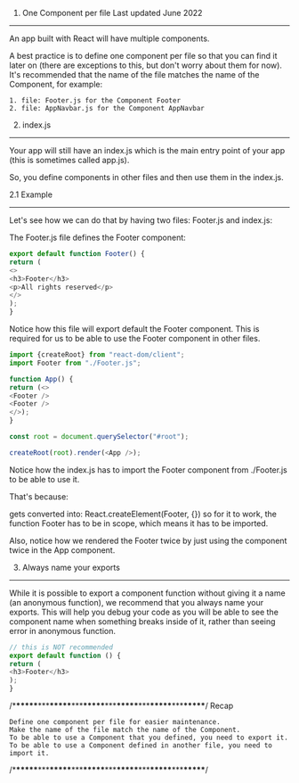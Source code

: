 1. One Component per file
   Last updated June 2022

---

An app built with React will have multiple components.

A best practice is to define one component per file so that you can find it later on (there are exceptions to this, but don't worry about them for now).
It's recommended that the name of the file matches the name of the Component, for example:

    1. file: Footer.js for the Component Footer
    2. file: AppNavbar.js for the Component AppNavbar

2. index.js

---

Your app will still have an index.js which is the main entry point of your app (this is sometimes called app.js).

So, you define components in other files and then use them in the index.js.

2.1 Example

---

Let's see how we can do that by having two files: Footer.js and index.js:

The Footer.js file defines the Footer component:

```//Footer.js
export default function Footer() {
return (
<>
<h3>Footer</h3>
<p>All rights reserved</p>
</>
);
}
```

Notice how this file will export default the Footer component.
This is required for us to be able to use the Footer component in other files.

```//index.js
import {createRoot} from "react-dom/client";
import Footer from "./Footer.js";

function App() {
return (<>
<Footer />
<Footer />
</>);
}

const root = document.querySelector("#root");

createRoot(root).render(<App />);
```

Notice how the index.js has to import the Footer component from ./Footer.js to be able to use it.

That's because: <Footer /> gets converted into: React.createElement(Footer, {}) so for it to work, the function Footer has to be in scope, which means it has to be imported.

Also, notice how we rendered the Footer twice by just using the component twice in the App component.

3. Always name your exports

---

While it is possible to export a component function without giving it a name (an anonymous function), we recommend that you always name your exports. This will help you debug your code as you will be able to see the component name when something breaks inside of it, rather than seeing error in anonymous function.

```//Footer.js
// this is NOT recommended
export default function () {
return (
<h3>Footer</h3>
);
}
```

/\***\*\*\*\*\***\*\*\***\*\*\*\*\***\*\*\***\*\*\*\*\***\*\*\***\*\*\*\*\***\*\*\***\*\*\*\*\***\*\*\***\*\*\*\*\***/
Recap

    Define one component per file for easier maintenance.
    Make the name of the file match the name of the Component.
    To be able to use a Component that you defined, you need to export it.
    To be able to use a Component defined in another file, you need to import it.

/\***\*\*\*\*\***\*\*\***\*\*\*\*\***\*\*\***\*\*\*\*\***\*\*\***\*\*\*\*\***\*\*\***\*\*\*\*\***\*\*\***\*\*\*\*\***/
